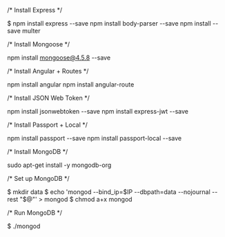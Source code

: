 /* Install Express */

$ npm install express --save
npm install body-parser --save
npm install --save multer

/* Install Mongoose */

npm install mongoose@4.5.8 --save

/* Install Angular + Routes */

npm install angular
npm install angular-route

/* Install JSON Web Token */

npm install jsonwebtoken --save
npm install express-jwt --save

/* Install Passport + Local */

npm install passport --save
npm install passport-local --save

/* Install MongoDB */

sudo apt-get install -y mongodb-org

/* Set up MongoDB */

$ mkdir data
$ echo 'mongod --bind_ip=$IP --dbpath=data --nojournal --rest "$@"' > mongod
$ chmod a+x mongod

/* Run MongoDB */

$ ./mongod